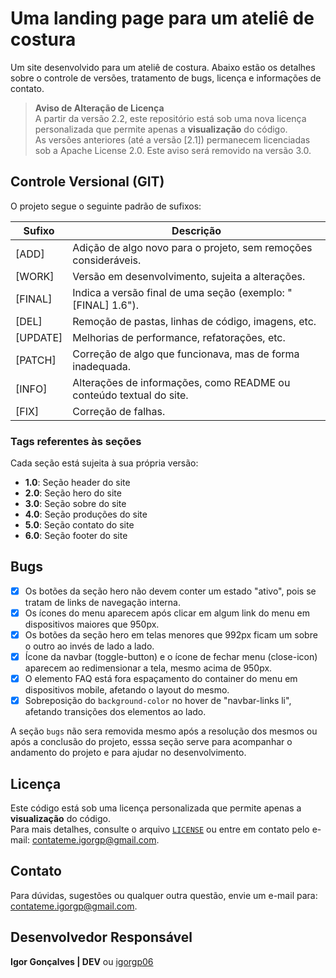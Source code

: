 # Uma landing page para um ateliê de costura

Um site desenvolvido para um ateliê de costura. Abaixo estão os detalhes sobre o controle de versões, tratamento de bugs, licença e informações de contato.



> **Aviso de Alteração de Licença**  
> A partir da versão 2.2, este repositório está sob uma nova licença personalizada que permite apenas a **visualização** do código.  
> As versões anteriores (até a versão [2.1]) permanecem licenciadas sob a Apache License 2.0. Este aviso será removido na versão 3.0. 



## Controle Versional (GIT)

O projeto segue o seguinte padrão de sufixos:

| Sufixo   | Descrição                                                           |
| -------- | ------------------------------------------------------------------- |
| [ADD]    | Adição de algo novo para o projeto, sem remoções consideráveis.     |
| [WORK]   | Versão em desenvolvimento, sujeita a alterações.                    |
| [FINAL]  | Indica a versão final de uma seção (exemplo: "[FINAL] 1.6").        |
| [DEL]    | Remoção de pastas, linhas de código, imagens, etc.                  |
| [UPDATE] | Melhorias de performance, refatorações, etc.                        |
| [PATCH]  | Correção de algo que funcionava, mas de forma inadequada.           |
| [INFO]   | Alterações de informações, como README ou conteúdo textual do site. |
| [FIX]    | Correção de falhas.                                                 |



### Tags referentes às seções

Cada seção está sujeita à sua própria versão:

- **1.0**: Seção header do site  
- **2.0**: Seção hero do site  
- **3.0**: Seção sobre do site  
- **4.0**: Seção produções do site  
- **5.0**: Seção contato do site  
- **6.0**: Seção footer do site



## Bugs

- [x] Os botões da seção hero não devem conter um estado "ativo", pois se tratam de links de navegação interna.
- [x] Os ícones do menu aparecem após clicar em algum link do menu em dispositivos maiores que 950px.
- [x] Os botões da seção hero em telas menores que 992px ficam um sobre o outro ao invés de lado a lado.
- [x] Ícone da navbar (toggle-button) e o ícone de fechar menu (close-icon) aparecem ao redimensionar a tela, mesmo acima de 950px.
- [x] O elemento FAQ está fora espaçamento do container do menu em dispositivos mobile, afetando o layout do mesmo.
- [x] Sobreposição do `background-color` no hover de "navbar-links li", afetando transições dos elementos ao lado.

A seção `bugs` não sera removida mesmo após a resolução dos mesmos ou após a conclusão do projeto, esssa seção serve
para acompanhar o andamento do projeto e para ajudar no desenvolvimento.



## Licença

Este código está sob uma licença personalizada que permite apenas a **visualização** do código.  
Para mais detalhes, consulte o arquivo [`LICENSE`](./LICENSE) ou entre em contato pelo e-mail: contateme.igorgp@gmail.com.



## Contato

Para dúvidas, sugestões ou qualquer outra questão, envie um e-mail para: contateme.igorgp@gmail.com.  



## Desenvolvedor Responsável

**Igor Gonçalves | DEV** ou [igorgp06](https://github.com/igorgp06)
